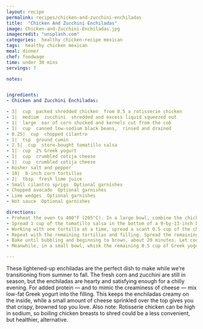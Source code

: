 ```yaml
---
layout: recipe
permalink: recipes/chicken-and-zucchini-enchiladas
title:  "Chicken And Zucchini Enchiladas"
image: Chicken-and-Zucchini-Enchiladas.jpg
imagecredit: "unsplash.com"
categories:  healthy chicken-recipe mexican
tags:  healthy chicken mexican
meal: dinner
chef: foodwage
time: under 30 mins
servings: 7

notes:


ingredients:
- Chicken and Zucchini Enchiladas:

- 3|  cup  packed shredded chicken  from 0.5 a rotisserie chicken
- 1|  medium  zucchini  shredded and excess liquid squeezed out
- 1|  large  ear of corn shucked and kernels cut from the cob
- 1|  cup  canned low-sodium black beans,  rinsed and drained
- 0.25|  cup  chopped cilantro
- 1|  tsp  ground cumin
- 2.5|  cup  store-bought tomatillo salsa
- 1|  cup  2% Greek yogurt
- 1|  cup  crumbled cotija cheese
- 1|  cup  crumbled cotija cheese
- Kosher salt and pepper
- 10|  8-inch corn tortillas
- 2|  tbsp  fresh lime juice
- Small cilantro sprigs  Optional garnishes
- Chopped avocado  Optional garnishes
- Lime wedges  Optional garnishes
- Hot sauce  Optional garnishes

directions:
- Preheat the oven to 400°F (205°C). In a large bowl, combine the chicken, zucchini, corn, black beans, cilantro, cumin, 0.5| cup of tomatillo salsa, 0.5| cup of Greek yogurt and 0.5 the cotija cheese. Season with salt and pepper.
- Spread 1 cup of the tomatillo salsa in the bottom of a 9-by-13-inch baking dish.
- Working with one tortilla at a time, spread a scant 0.5 cup of the chicken filling down the middle of a tortilla and roll it up like a cigar. Place the enchilada seam-side down in the baking dish.
- Repeat with the remaining tortillas and filling. Spread the remaining 1-cup of tomatillo salsa over the top of the enchiladas and sprinkle with the remaining 0.5 cup of cotija cheese.
- Bake until bubbling and beginning to brown, about 20 minutes. Let cool slightly. The enchilada filling can be refrigerated overnight.
- Meanwhile, in a small bowl, whisk the remaining 0.5 cup of Greek yogurt with the 2 tablespoons lime juice. Season with salt and pepper. Drizzle the lime crema over the enchiladas and garnish with cilantro and chopped avocado. Serve with lime wedges and hot sauce.

---
```


These lightened-up enchiladas are the perfect dish to make while we’re transitioning from summer to fall. The fresh corn and zucchini are still in season, but the enchiladas are hearty and satisfying enough for a chilly evening. For added protein — and to mimic the creaminess of cheese — mix low-fat Greek yogurt into the filling. This keeps the enchiladas creamy on the inside, while a small amount of cheese sprinkled over the top gives you that crispy, browned top you love. Also note: Rotisserie chicken can be high in sodium, so boiling chicken breasts to shred could be a less convenient, but healthier, alternative.